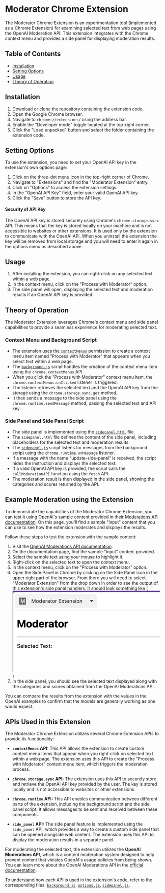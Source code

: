 # Moderator Chrome Extension

The Moderator Chrome Extension is an experimentation tool (implemented as a Chrome Extension) for examining selected text from web pages using the OpenAI Moderation API. This extension integrates with the Chrome context menu and provides a side panel for displaying moderation results.

## Table of Contents

- [Installation](#installation)
- [Setting Options](#setting-options)
- [Usage](#usage)
- [Theory of Operation](#theory-of-operation)

## Installation

1. Download or clone the repository containing the extension code.
2. Open the Google Chrome browser.
3. Navigate to `chrome://extensions/` using the address bar.
4. Enable the "Developer mode" toggle located at the top-right corner.
5. Click the "Load unpacked" button and select the folder containing the extension code.

## Setting Options

To use the extension, you need to set your OpenAI API key in the extension's own options page:

1. Click on the three-dot menu icon in the top-right corner of Chrome.
2. Navigate to "Extensions" and find the "Moderator Extension" entry.
3. Click on "Options" to access the extension settings.
4. In the "OpenAI API Key" field, enter your valid OpenAI API key.
5. Click the "Save" button to store the API key.

#### Security of API Key

The OpenAI API key is stored securely using Chrome's `chrome.storage.sync` API. This means that the key is stored locally on your machine and is not accessible to websites or other extensions. It is used only by the extension to communicate with the OpenAI API. When you uninstall the extension the key will be removed from local storage and you will need to enter it again in the options menu as described above. 

## Usage

1. After installing the extension, you can right-click on any selected text within a web page.
2. In the context menu, click on the "Process with Moderator" option.
3. The side panel will open, displaying the selected text and moderation results if an OpenAI API key is provided.


## Theory of Operation

The Moderator Extension leverages Chrome's context menu and side panel capabilities to provide a seamless experience for moderating selected text.

### Context Menu and Background Script

- The extension uses the [`contextMenus`](background.js) permission to create a context menu item named "Process with Moderator" that appears when you select text within a web page.
- The [`background.js`](background.js) script handles the creation of the context menu item using the `chrome.contextMenus` API.
- When you click the "Process with Moderator" context menu item, the `chrome.contextMenus.onClicked` listener is triggered.
- The listener retrieves the selected text and the OpenAI API key from the storage using the `chrome.storage.sync.get` method.
- It then sends a message to the side panel using the `chrome.runtime.sendMessage` method, passing the selected text and API key.

### Side Panel and Side Panel Script

- The side panel is implemented using the [`sidepanel.html`](sidepanel.html) file.
- The `sidepanel.html` file defines the content of the side panel, including placeholders for the selected text and moderation results.
- The [`sidepanel.js`](sidepanel.js) script listens for messages from the background script using the `chrome.runtime.onMessage` listener.
- If a message with the name "update-side-panel" is received, the script hides the instruction and displays the selected text.
- If a valid OpenAI API key is provided, the script calls the `callModerationAPI` function using the `fetch` API.
- The moderation result is then displayed in the side panel, showing the categories and scores returned by the API.

## Example Moderation using the Extension

To demonstrate the capabilities of the Moderator Chrome Extension, you can test it using OpenAI's sample content provided in their [Moderations API documentation](https://platform.openai.com/docs/api-reference/moderations/create). On this page, you'll find a sample "input" content that you can use to see how the extension moderates and displays the results.

Follow these steps to test the extension with the sample content:

1. Visit the [OpenAI Moderations API documentation](https://platform.openai.com/docs/api-reference/moderations/create).
2. On the documentation page, find the sample "input" content provided.
3. Select the sample text using your mouse to highlight it.
4. Right-click on the selected text to open the context menu.
5. In the context menu, click on the "Process with Moderator" option.
6. Open the Side Panel in Chrome by clicking on the Side Panel icon in the upper right part of the browser. From there you will need to select "Moderator Extension" from the drop down in order to see the output of this extension's side panel handlers. It should look something like (![this](image.png))
7. In the side panel, you should see the selected text displayed along with the categories and scores obtained from the OpenAI Moderations API.

You can compare the results from the extension with the values in the OpenAI examples to confirm that the models are generally working as one would expect. 

## APIs Used in this Extension

The Moderator Chrome Extension utilizes several Chrome Extension APIs to provide its functionality:

- **`contextMenus` API:** This API allows the extension to create custom context menu items that appear when you right-click on selected text within a web page. The extension uses this API to create the "Process with Moderator" context menu item, which triggers the moderation process.

- **`chrome.storage.sync` API:** The extension uses this API to securely store and retrieve the OpenAI API key provided by the user. The key is stored locally and is not accessible to websites or other extensions.

- **`chrome.runtime` API:** This API enables communication between different parts of the extension, including the background script and the side panel script. It allows messages to be sent and received between these components.

- **`side_panel` API:** The side panel feature is implemented using the `side_panel` API, which provides a way to create a custom side panel that can be opened alongside web content. The extension uses this API to display the moderation results in a separate panel.

For moderating the selected text, the extension utilizes the **OpenAI Moderations API**, which is a content moderation system designed to help prevent content that violates OpenAI's usage policies from being shown. You can learn more about the OpenAI Moderations API in the [official documentation](https://platform.openai.com/docs/api-reference/moderations).

To understand how each API is used in the extension's code, refer to the corresponding files: [`background.js`](background.js), [`options.js`](options.js), [`sidepanel.js`](sidepanel.js).

